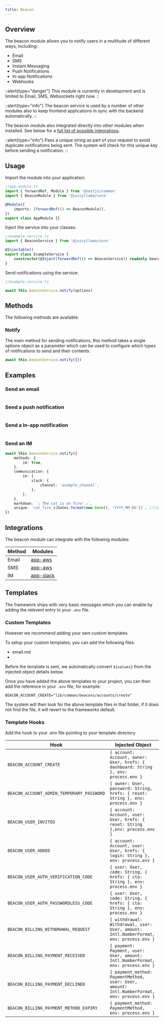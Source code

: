 ```yaml
---
title: Beacon
---
```


## Overview

The beacon module allows you to notify users in a multitude of different ways, including:

-   Email
-   SMS
-   Instant Messaging
-   Push Notifications
-   In-app Notifications
-   Webhooks

::alert{type="danger"}
This module is currently in development and is limited to Email, SMS, Websockets right now.
::

::alert{type="info"}
The beacon service is used by a number of other modules also to keep frontend applications in sync with the backend automatically.
::

The beacon module also integrated directly into other modules when installed. See below for a [full list of possible integrations](#integrations).

::alert{type="info"}
Pass a unique string as part of your request to avoid duplicate notifications being sent. The system will check for this unique key before sending a notification.
::

## Usage

Import the module into your application:

```ts
//app.module.ts
import { forwardRef, Module } from '@nestjs/common'
import { BeaconModule } from '@juicyllama/core'

@Module({
	imports: [forwardRef(() => BeaconModule)],
})
export class AppModule {}
```

Inject the service into your classes:

```ts
//example.service.ts
import { BeaconService } from '@juicyllama/core'

@Injectable()
export class ExampleService {
	constructor(@Inject(forwardRef(() => BeaconService)) readonly beaconService: BeaconService) {}
}
```

Send notifications using the service:

```ts
//example.service.ts

await this.beaconService.notify(options)
```

## Methods

The following methods are available:

### Notify

The main method for sending notifications, this method takes a single options object as a parameter which can be used to configure which types of notifications to send and their contents.

```ts
await this.beaconService.notify({})
```

## Examples

### Send an email

```ts

```

### Send a push notification

```ts

```

### Send a In-app notification

```ts

```

### Send an IM

```ts
await this.beaconService.notify({
	methods: {
		im: true,
	},
	communication: {
		im: {
			slack: {
				channel: `example_channel`,
			},
		},
	},
	markdown: `⚠️ The cat is on fire! ⚠️`,
	unique: `cat_fire_${Dates.format(new Date(), 'YYYY_MM_DD')}`, //limit this type of alert to daily
})
```

## Integrations

The beacon module can integrate with the following modules:

| Method | Modules                         |
| ------ | ------------------------------- |
| Email  | [app-aws]()                     |
| SMS    | [app-aws]()                     |
| IM     | [app-slack](../../../apps/slack/0.index.md) |


## Templates

The framework ships with very basic messages which you can enable by adding the relevent entry to your `.env` file.

### Custom Templates

However we recommend adding your own custom templates.

To setup your custom templates, you can add the following files: 

- email.md
- 

Before the template is sent, we automatically convert `${values}` from the injected object details below.

Once you have added the above templates to your project, you can then add the reference in your `.env` file, for example:

```
BEACON_ACCOUNT_CREATE="lib/common/beacons/accounts/create"
```

The system will then look for the above template files in that folder, if it does not find the file, it will revert to the frameworks default. 

### Template Hooks

Add the hook to your .env file pointing to your template directory

| Hook | Injected Object                    |
| ------ | ------------------------------- |
| `BEACON_ACCOUNT_CREATE`  | `{ account: Account, owner: User, hrefs: {	dashboard: String }, env: process.env }` |
| `BEACON_ACCOUNT_ADMIN_TEMPORARY_PASSWORD`    |  `{ owner: User, password: String, hrefs: { reset: String }, env: process.env }` |
| `BEACON_USER_INVITED`  | `{ account: Account, user: User, hrefs: {	reset: String },env: process.env }` |
| `BEACON_USER_ADDED`  | `{ account: Account, user: User, hrefs: { login: String }, env: process.env }` |
| `BEACON_USER_AUTH_VERIFICATION_CODE`  | `{ user: User, code: String, { hrefs: { cta: String }, env: process.env }` |
| `BEACON_USER_AUTH_PASSWORDLESS_CODE`  | `{ user: User, code: String, { hrefs: { cta: String }, env: process.env }` |
| `BEACON_BILLING_WITHDRAWAL_REQUEST`  | `{ withdrawal: Withdrawal, user: User, amount: Intl.NumberFormat, env: process.env }` |
| `BEACON_BILLING_PAYMENT_RECEIVED`  | `{ payment: Payment, user: User, amount: Intl.NumberFormat, env: process.env }` |
| `BEACON_BILLING_PAYMENT_DECLINED`  | `{ payment_method: PaymentMethod, user: User, amount: Intl.NumberFormat, env: process.env }` |
| `BEACON_BILLING_PAYMENT_METHOD_EXPIRY`  | `{ payment_method: PaymentMethod, env: process.env }` |